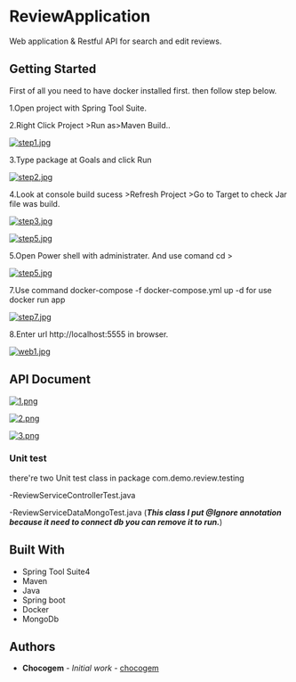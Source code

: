 
# ReviewApplication

Web application & Restful API for search and edit reviews.

## Getting Started
First of all you need to have docker installed first.
then follow step below.

1.Open project with Spring Tool Suite.

2.Right Click Project >Run as>Maven Build..

[![step1.jpg](https://i.postimg.cc/W4kcY8gM/step1.jpg)](https://postimg.cc/yJsGkFfd)

3.Type package at Goals and click Run

[![step2.jpg](https://i.postimg.cc/4NcXY87r/step2.jpg)](https://postimg.cc/F7hMqVxZ)

4.Look at console build sucess >Refresh Project >Go to Target to check Jar file was build.

[![step3.jpg](https://i.postimg.cc/Zq5Rv8hp/step3.jpg)](https://postimg.cc/fV1Z60yR)

[![step5.jpg](https://i.postimg.cc/zf2fCyJM/step5.jpg)](https://postimg.cc/CZDYYLnH)

5.Open Power shell with administrater.
And use comand cd <your project path> >

[![step5.jpg](https://i.postimg.cc/zf2fCyJM/step5.jpg)](https://postimg.cc/CZDYYLnH)

7.Use command docker-compose -f docker-compose.yml up -d
for use docker run app

[![step7.jpg](https://i.postimg.cc/QtzNKCQb/step7.jpg)](https://postimg.cc/ftxQ6wgt)

8.Enter url  http://localhost:5555 in browser.

[![web1.jpg](https://i.postimg.cc/Wz3hR05s/web1.jpg)](https://postimg.cc/njyHB98W)


## API Document
[![1.png](https://i.postimg.cc/QdNMz2dc/1.png)](https://postimg.cc/56G1Ykvt)

[![2.png](https://i.postimg.cc/KvfGt0Dj/2.png)](https://postimg.cc/Tpyv6qSv)

[![3.png](https://i.postimg.cc/26nmyG5z/3.png)](https://postimg.cc/Q9Nvnp5P)

### Unit test

there're two Unit test class in package com.demo.review.testing

-ReviewServiceControllerTest.java

-ReviewServiceDataMongoTest.java
(***This class I put @Ignore annotation because it need to connect db you can remove it to run.***)


## Built With

* Spring Tool Suite4
* Maven
* Java
* Spring boot
* Docker
* MongoDb

## Authors

* **Chocogem** - *Initial work* - [chocogem](https://github.com/chocogem)

